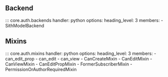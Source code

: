 ## Backend

::: core.auth.backends
    handler: python
    options:
        heading_level: 3
        members:
            - SithModelBackend

## Mixins

::: core.auth.mixins
    handler: python
    options:
        heading_level: 3
        members:
            - can_edit_prop
            - can_edit
            - can_view
            - CanCreateMixin
            - CanEditMixin
            - CanViewMixin
            - CanEditPropMixin
            - FormerSubscriberMixin
            - PermissionOrAuthorRequiredMixin
